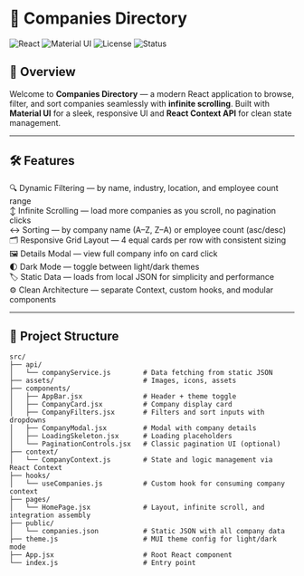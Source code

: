 # 🚀 Companies Directory

![React](https://img.shields.io/badge/React-18.0-blue?logo=react)
![Material UI](https://img.shields.io/badge/Material--UI-v6-007FFF?logo=mui)
![License](https://img.shields.io/badge/License-MIT-green)
![Status](https://img.shields.io/badge/Build-Passing-success)

## 🌟 Overview
Welcome to **Companies Directory** — a modern React application to browse, filter, and sort companies seamlessly with **infinite scrolling**.
Built with **Material UI** for a sleek, responsive UI and **React Context API** for clean state management.

---

## 🛠️ Features
🔍  Dynamic Filtering — by name, industry, location, and employee count range  
↕️  Infinite Scrolling — load more companies as you scroll, no pagination clicks  
↔️  Sorting — by company name (A–Z, Z–A) or employee count (asc/desc)  
🗂️  Responsive Grid Layout — 4 equal cards per row with consistent sizing  
🖼️  Details Modal — view full company info on card click  
🌓  Dark Mode — toggle between light/dark themes  
🏷️  Static Data — loads from local JSON for simplicity and performance  
⚙️  Clean Architecture — separate Context, custom hooks, and modular components  

---

## 📂 Project Structure
```text
src/
├── api/
│   └── companyService.js        # Data fetching from static JSON
├── assets/                      # Images, icons, assets
├── components/
│   ├── AppBar.jsx               # Header + theme toggle
│   ├── CompanyCard.jsx          # Company display card
│   ├── CompanyFilters.jsx       # Filters and sort inputs with dropdowns
│   ├── CompanyModal.jsx         # Modal with company details
│   ├── LoadingSkeleton.jsx      # Loading placeholders
│   └── PaginationControls.jsx   # Classic pagination UI (optional)
├── context/
│   └── CompanyContext.js        # State and logic management via React Context
├── hooks/
│   └── useCompanies.js          # Custom hook for consuming company context
├── pages/
│   └── HomePage.jsx             # Layout, infinite scroll, and integration assembly
├── public/
│   └── companies.json           # Static JSON with all company data
├── theme.js                     # MUI theme config for light/dark mode
├── App.jsx                      # Root React component
└── index.js                     # Entry point
